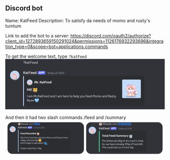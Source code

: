 ## Discord bot
Name: KatFeed
Description: To satisfy da needs of momo and rusty's tumtum

Link to add the bot to a server: https://discord.com/oauth2/authorize?client_id=1272893659150291024&permissions=1126176932293696&integration_type=0&scope=bot+applications.commands

To get the welcome text, type `?katFeed`
![](assets/katfeed.png)

And then it had two slash commands /feed and /summary
![](assets/slash-cmd.jpg)
